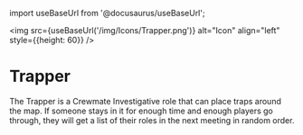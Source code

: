 import useBaseUrl from '@docusaurus/useBaseUrl';

<img src={useBaseUrl('/img/Icons/Trapper.png')} alt="Icon" align="left" style={{height: 60}} />
# Trapper

The Trapper is a Crewmate Investigative role that can place traps around the map. If someone stays in it for enough time and enough players go through, they will get a list of their roles in the next meeting in random order.